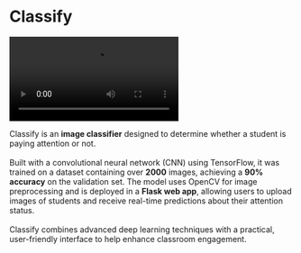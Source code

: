 # Classify

<div>
  <video src="https://github.com/user-attachments/assets/8c63ca0a-a42d-49c7-905c-7c18b652bf5c" width="300" controls>
    Your browser does not support the video tag.
  </video>
</div>

Classify is an **image classifier** designed to determine whether a student is paying attention or not. 
<br/>
<br/>
Built with a convolutional neural network (CNN) using TensorFlow, it was trained on a dataset containing over **2000** images, achieving a **90% accuracy** on the validation set. The model uses OpenCV for image preprocessing and is deployed in a **Flask web app**, allowing users to upload images of students and receive real-time predictions about their attention status. 
<br/>
<br/>
Classify combines advanced deep learning techniques with a practical, user-friendly interface to help enhance classroom engagement.
